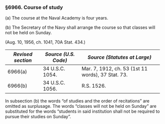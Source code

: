 ### §6966. Course of study ###

(a) The course at the Naval Academy is four years.

(b) The Secretary of the Navy shall arrange the course so that classes will not be held on Sunday.

(Aug. 10, 1956, ch. 1041, 70A Stat. 434.)

|*Revised section*|*Source (U.S. Code)*|          *Source (Statutes at Large)*           |
|-----------------|--------------------|-------------------------------------------------|
|     6966(a)     |  34 U.S.C. 1054.   |Mar. 7, 1912, ch. 53 (1st 11 words), 37 Stat. 73.|
|     6966(b)     |  34 U.S.C. 1056.   |                   R.S. 1526.                    |

In subsection (b) the words “of studies and the order of recitations” are omitted as surplusage. The words “classes will not be held on Sunday” are substituted for the words “students in said institution shall not be required to pursue their studies on Sunday”.